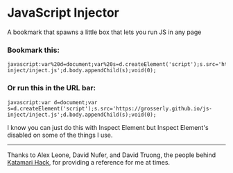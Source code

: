 # JavaScript Injector
A bookmark that spawns a little box that lets you run JS in any page

### Bookmark this:

    javascript:var%20d=document;var%20s=d.createElement('script');s.src='https://grosserly.github.io/js-inject/inject.js';d.body.appendChild(s);void(0);
    
### Or run this in the URL bar:

    javascript:var d=document;var s=d.createElement('script');s.src='https://grosserly.github.io/js-inject/inject.js';d.body.appendChild(s);void(0);

I know you can just do this with Inspect Element but Inspect Element's disabled on some of the things I use.

---

Thanks to Alex Leone, David Nufer, and David Truong, the people behind [Katamari Hack](http://kathack.com/), for providing a reference for me at times.
